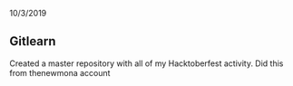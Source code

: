 10/3/2019
## Gitlearn 

Created a master repository with all of my Hacktoberfest activity. 
Did this from thenewmona account
